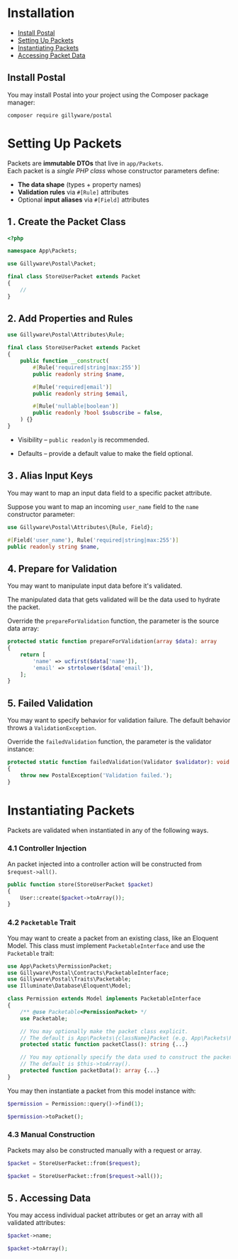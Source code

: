 # Installation

- [Install Postal](#install-postal)
- [Setting Up Packets](#setting-up-packets)
- [Instantiating Packets](#instantiating-packets)
- [Accessing Packet Data](#accessing-packet-data)

<a name="install-postal"></a>
## Install Postal

You may install Postal into your project using the Composer package manager:

```shell
composer require gillyware/postal
```

<a name="setting-up-packets"></a>
# Setting Up Packets

Packets are **immutable DTOs** that live in `app/Packets`.  
Each packet is a *single PHP class* whose constructor parameters define:

* **The data shape** (types + property names)  
* **Validation rules** via `#[Rule]` attributes  
* Optional **input aliases** via `#[Field]` attributes

## 1 . Create the Packet Class

```php
<?php

namespace App\Packets;

use Gillyware\Postal\Packet;

final class StoreUserPacket extends Packet
{
    //
}
```

## 2. Add Properties and Rules

```php
use Gillyware\Postal\Attributes\Rule;

final class StoreUserPacket extends Packet
{
    public function __construct(
        #[Rule('required|string|max:255')]
        public readonly string $name,

        #[Rule('required|email')]
        public readonly string $email,

        #[Rule('nullable|boolean')]
        public readonly ?bool $subscribe = false,
    ) {}
}
```

* Visibility – `public readonly` is recommended.

* Defaults – provide a default value to make the field optional.

## 3 . Alias Input Keys

You may want to map an input data field to a specific packet attribute.

Suppose you want to map an incoming `user_name` field to the `name` constructor parameter:

```php
use Gillyware\Postal\Attributes\{Rule, Field};

#[Field('user_name'), Rule('required|string|max:255')]
public readonly string $name,
```

## 4. Prepare for Validation

You may want to manipulate input data before it's validated.

The manipulated data that gets validated will be the data used to hydrate the packet.

Override the `prepareForValidation` function, the parameter is the source data array:

```php
protected static function prepareForValidation(array $data): array
{
    return [
        'name' => ucfirst($data['name']),
        'email' => strtolower($data['email']),
    ];
}
```

## 5. Failed Validation

You may want to specify behavior for validation failure. The default behavior throws a `ValidationException`.

Override the `failedValidation` function, the parameter is the validator instance:

```php
protected static function failedValidation(Validator $validator): void
{
    throw new PostalException('Validation failed.');
}
```

<a name="instantiating-packets"></a>
# Instantiating Packets

Packets are validated when instantiated in any of the following ways.

### 4.1 Controller Injection

An packet injected into a controller action will be constructed from `$request->all()`.

```php
public function store(StoreUserPacket $packet)
{
    User::create($packet->toArray());
}
```

### 4.2 `Packetable` Trait

You may want to create a packet from an existing class, like an Eloquent Model. This class must implement `PacketableInterface` and use the `Packetable` trait:

```php
use App\Packets\PermissionPacket;
use Gillyware\Postal\Contracts\PacketableInterface;
use Gillyware\Postal\Traits\Packetable;
use Illuminate\Database\Eloquent\Model;

class Permission extends Model implements PacketableInterface
{
    /** @use Packetable<PermissionPacket> */
    use Packetable;

    // You may optionally make the packet class explicit.
    // The default is App\Packets\{className}Packet (e.g. App\Packets\PermissionPacket).
    protected static function packetClass(): string {...}

    // You may optionally specify the data used to construct the packet.
    // The default is $this->toArray().
    protected function packetData(): array {...}
}
```

You may then instantiate a packet from this model instance with:

```php
$permission = Permission::query()->find(1);

$permission->toPacket();
```

### 4.3 Manual Construction

Packets may also be constructed manually with a request or array.

```php
$packet = StoreUserPacket::from($request);

$packet = StoreUserPacket::from($request->all());
```

<a name="accessing-packet-data"></a>
## 5 . Accessing Data

You may access individual packet attributes or get an array with all validated attributes:

```php
$packet->name;

$packet->toArray();
```